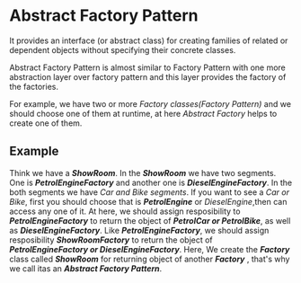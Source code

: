 # Abstract Factory Pattern
It provides an interface (or abstract class) for creating families of related or dependent objects without specifying their concrete classes. 

Abstract Factory Pattern is almost similar to Factory Pattern with one more abstraction layer over factory pattern and this layer provides the factory of the factories.

For example, we have two or more _Factory classes(Factory Pattern)_ and we should choose one of them at runtime, at here _Abstract Factory_ helps to create one of them.

## Example
   Think we have a __*ShowRoom*__. In the __*ShowRoom*__ we have two segments. One is __*PetrolEngineFactory*__ and another one is __*DieselEngineFactory*__.
In the both segments we have _Car and Bike segments_. If you want to see a _Car or Bike_, first you should choose that is  __*PetrolEngine*__ or _DieselEngine_,then can access any one of it. At here, we should assign resposibility to __*PetrolEngineFactory*__ to return the object of __*PetrolCar or PetrolBike*__, as well as __*DieselEngineFactory*__. Like __*PetrolEngineFactory*__, we should assign resposibility __*ShowRoomFactory*__ to return the object of __*PetrolEngineFactory or DieselEngineFactory*__. Here, We create the __*Factory*__ class called __*ShowRoom*__ for returning object of another __*Factory*__ , that's why we call itas an __*Abstract Factory Pattern*__.
